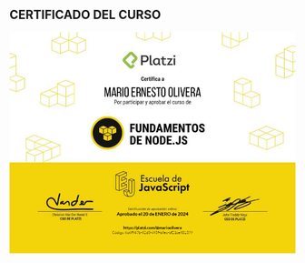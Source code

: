 ## CERTIFICADO DEL CURSO

![N|Solid](https://github.com/MarioOlivera/Curso-de-Fundamentos-de-Node.js/blob/main/certificado.jpg?raw=true)